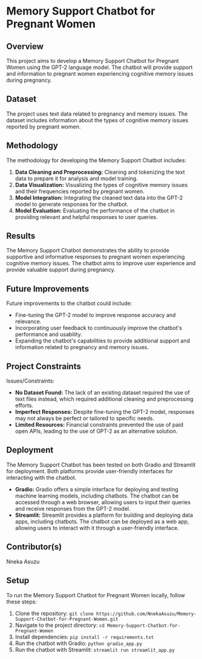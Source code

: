# Memory Support Chatbot for Pregnant Women

## Overview

This project aims to develop a Memory Support Chatbot for Pregnant Women using the GPT-2 language model. The chatbot will provide support and information to pregnant women experiencing cognitive memory issues during pregnancy.

## Dataset

The project uses text data related to pregnancy and memory issues. The dataset includes information about the types of cognitive memory issues reported by pregnant women.

## Methodology

The methodology for developing the Memory Support Chatbot includes:

1. **Data Cleaning and Preprocessing:** Cleaning and tokenizing the text data to prepare it for analysis and model training.
2. **Data Visualization:** Visualizing the types of cognitive memory issues and their frequencies reported by pregnant women.
3. **Model Integration:** Integrating the cleaned text data into the GPT-2 model to generate responses for the chatbot.
4. **Model Evaluation:** Evaluating the performance of the chatbot in providing relevant and helpful responses to user queries.

## Results

The Memory Support Chatbot demonstrates the ability to provide supportive and informative responses to pregnant women experiencing cognitive memory issues. The chatbot aims to improve user experience and provide valuable support during pregnancy.

## Future Improvements

Future improvements to the chatbot could include:

- Fine-tuning the GPT-2 model to improve response accuracy and relevance.
- Incorporating user feedback to continuously improve the chatbot's performance and usability.
- Expanding the chatbot's capabilities to provide additional support and information related to pregnancy and memory issues.

## Project Constraints

Issues/Constraints:

- **No Dataset Found:** The lack of an existing dataset required the use of text files instead, which required additional cleaning and preprocessing efforts.
- **Imperfect Responses:** Despite fine-tuning the GPT-2 model, responses may not always be perfect or tailored to specific needs.
- **Limited Resources:** Financial constraints prevented the use of paid open APIs, leading to the use of GPT-2 as an alternative solution.

## Deployment

The Memory Support Chatbot has been tested on both Gradio and Streamlit for deployment. Both platforms provide user-friendly interfaces for interacting with the chatbot.

- **Gradio:** Gradio offers a simple interface for deploying and testing machine learning models, including chatbots. The chatbot can be accessed through a web browser, allowing users to input their queries and receive responses from the GPT-2 model.
- **Streamlit:** Streamlit provides a platform for building and deploying data apps, including chatbots. The chatbot can be deployed as a web app, allowing users to interact with it through a user-friendly interface.

## Contributor(s)

Nneka Asuzu

## Setup

To run the Memory Support Chatbot for Pregnant Women locally, follow these steps:

1. Clone the repository: `git clone https://github.com/NnekaAsuzu/Memory-Support-Chatbot-for-Pregnant-Women.git`
2. Navigate to the project directory: `cd Memory-Support-Chatbot-for-Pregnant-Women`
3. Install dependencies: `pip install -r requirements.txt`
4. Run the chatbot with Gradio: `python gradio_app.py`
5. Run the chatbot with Streamlit: `streamlit run streamlit_app.py`

